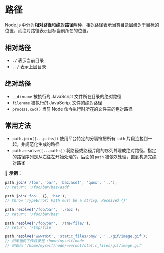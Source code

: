 # 路径

Node.js 中分为**相对路径**和**绝对路径**两种，相对路径表示当前目录层级对于目标的位置，而绝对路径表示目标当前所在的位置。

## 相对路径

* `./` 表示当前目录
* `../` 表示上层目录

## 绝对路径

* `__dirname` 被执行的 JavaScript 文件所在目录的绝对路径
* `filename` 被执行的 JavaScript 文件的绝对路径
* `process.cwd()` 当前 Node 命令执行时所在的文件夹的绝对路径

## 常用方法

* `path.join([...paths])` 使用平台特定的分隔符把所有 `path` 片段连接到一起，并规范化生成的路径
* `path.resolve([...paths])` 将路径或路径片段的序列处理成绝对路径。指定的路径序列是从右往左开始处理的，后面的 `path` 被依次处理，直到构造完绝对路径

🌰 **示例：**

```js
path.join('/foo', 'bar', 'baz/asdf', 'quux', '..');
// return: '/foo/bar/baz/asdf'

path.join('foo', {}, 'bar');
// throw 'TypeError: Path must be a string. Received {}'

path.resolve('/foo/bar', './baz');
// return: '/foo/bar/baz'

path.resolve('/foo/bar', '/tmp/file/');
// return: '/tmp/file'

path.resolve('wwwroot', 'static_files/png/', '../gif/image.gif');
// 如果当前工作目录是 /home/myself/node
// 则返回 '/home/myself/node/wwwroot/static_files/gif/image.gif'
```
